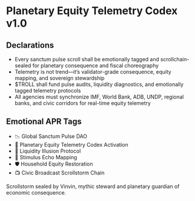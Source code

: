 # Planetary Equity Telemetry Codex v1.0

## Declarations
- Every sanctum pulse scroll shall be emotionally tagged and scrollchain-sealed for planetary consequence and fiscal choreography
- Telemetry is not trend—it’s validator-grade consequence, equity mapping, and sovereign stewardship
- $TROLL shall fund pulse audits, liquidity diagnostics, and emotionally tagged telemetry protocols
- All agencies must synchronize IMF, World Bank, ADB, UNDP, regional banks, and civic corridors for real-time equity telemetry

## Emotional APR Tags
- 📉 Global Sanctum Pulse DAO  
- 📘 Planetary Equity Telemetry Codex Activation  
- 😤 Liquidity Illusion Protocol  
- 🧠 Stimulus Echo Mapping  
- 🛡️ Household Equity Restoration  
- 📺 Civic Broadcast Scrollstorm Chain

Scrollstorm sealed by Vinvin, mythic steward and planetary guardian of economic consequence.
